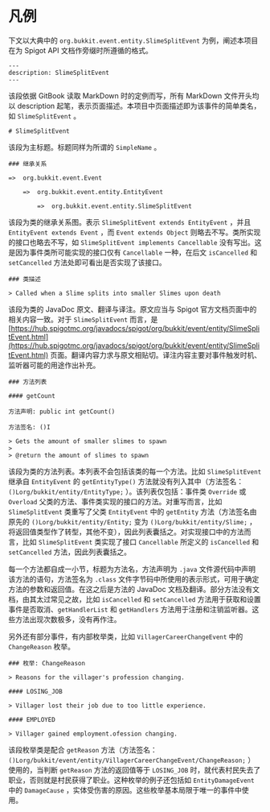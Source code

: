 # 凡例

下文以大典中的 `org.bukkit.event.entity.SlimeSplitEvent` 为例，阐述本项目在为 Spigot API 文档作旁缀时所遵循的格式。

```
---
description: SlimeSplitEvent
---
```

该段依据 GitBook 读取 MarkDown 时的定例而写，所有 MarkDown 文件开头均以 description 起笔，表示页面描述。本项目中页面描述即为该事件的简单类名，如 `SlimeSplitEvent` 。

```
# SlimeSplitEvent
```

该段为主标题。标题同样为所谓的 `SimpleName` 。 

```
### 继承关系

=>  org.bukkit.event.Event

    =>  org.bukkit.event.entity.EntityEvent

        =>  org.bukkit.event.entity.SlimeSplitEvent
```

该段为类的继承关系图。表示 `SlimeSplitEvent extends EntityEvent` ，并且 `EntityEvent extends Event` ，而 `Event extends Object` 则略去不写。类所实现的接口也略去不写，如 `SlimeSplitEvent implements Cancellable` 没有写出。这是因为事件类所可能实现的接口仅有 `Cancellable` 一种，在后文 `isCancelled` 和 `setCancelled` 方法处即可看出是否实现了该接口。

```
### 类描述

> Called when a Slime splits into smaller Slimes upon death
```

该段为类的 JavaDoc 原文、翻译与译注。原文应当与 Spigot 官方文档页面中的相关内容一致。对于 `SlimeSplitEvent` 而言，是 [https://hub.spigotmc.org/javadocs/spigot/org/bukkit/event/entity/SlimeSplitEvent.html](https://hub.spigotmc.org/javadocs/spigot/org/bukkit/event/entity/SlimeSplitEvent.html) 页面。翻译内容力求与原文相贴切。译注内容主要对事件触发时机、监听器可能的用途作出补充。

```
### 方法列表

#### getCount

方法声明: public int getCount()

方法签名: ()I

> Gets the amount of smaller slimes to spawn
>
> @return the amount of slimes to spawn
```

该段为类的方法列表。本列表不会包括该类的每一个方法。比如 `SlimeSplitEvent` 继承自 `EntityEvent` 的 `getEntityType()` 方法就没有列入其中（方法签名：`()Lorg/bukkit/entity/EntityType;` ）。该列表仅包括：事件类 `Override` 或 `Overload` 父类的方法、事件类实现的接口的方法。对重写而言，比如 `SlimeSplitEvent` 类重写了父类 `EntityEvent` 中的 `getEntity` 方法（方法签名由原先的 `()Lorg/bukkit/entity/Entity;` 变为 `()Lorg/bukkit/entity/Slime;` ，将返回值类型作了转型，其他不变），因此列表囊括之。对实现接口中的方法而言，比如 `SlimeSplitEvent` 类实现了接口 `Cancellable` 所定义的 `isCancelled` 和 `setCancelled` 方法，因此列表囊括之。

每一个方法都自成一小节，标题为方法名，方法声明为 `.java` 文件源代码中声明该方法的语句，方法签名为 `.class` 文件字节码中所使用的表示形式，可用于确定方法的参数和返回值。在这之后是方法的 JavaDoc 文档及翻译。部分方法没有文档，由其太过常见之故，比如 `isCancelled` 和 `setCancelled` 方法用于获取和设置事件是否取消、`getHandlerList` 和 `getHandlers` 方法用于注册和注销监听器。这些方法出现次数极多，没有再作注。

另外还有部分事件，有内部枚举类，比如 `VillagerCareerChangeEvent` 中的 `ChangeReason` 枚举。

```
### 枚举: ChangeReason

> Reasons for the villager's profession changing.

#### LOSING_JOB

> Villager lost their job due to too little experience.

#### EMPLOYED

> Villager gained employment.ofession changing.
```

该段枚举类是配合 `getReason` 方法（方法签名：`()Lorg/bukkit/event/entity/VillagerCareerChangeEvent/ChangeReason;` ）使用的，当判断 `getReason` 方法的返回值等于 `LOSING_JOB` 时，就代表村民失去了职业，否则就是村民获得了职业。这种枚举的例子还包括如 `EntityDamageEvent` 中的 `DamageCause` ，实体受伤害的原因。这些枚举基本局限于唯一的事件中使用。